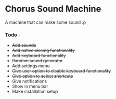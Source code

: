 # Chorus Sound Machine

A machine that can make some sound :p

### Todo - 
* ~~Add sounds~~     
* ~~Add native closing functionality~~       
* ~~Add keyboard functionality~~  
* ~~Random sound generator~~
* ~~Add settings menu~~
* ~~Give user option to disable keyboard functionality~~
* ~~Give option to select shortcuts~~
* Give notifications
* Show in menu bar
* Make installation setup  
